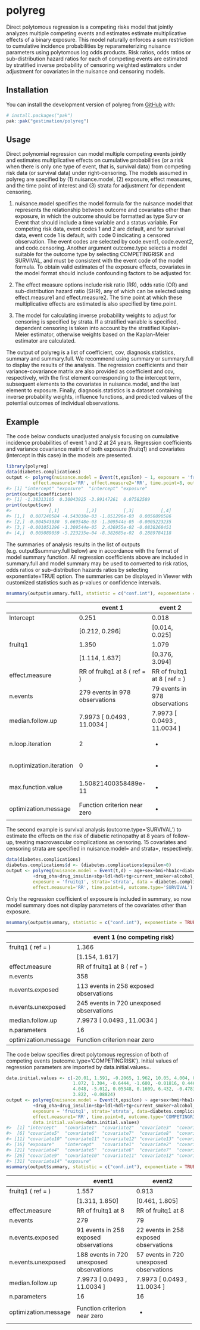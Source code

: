 
<!-- README.md is generated from README.Rmd. Please edit that file -->

# polyreg

<!-- badges: start -->
<!-- badges: end -->

Direct polytomous regression is a competing risks model that jointly
analyzes multiple competing events and estimates estimate multiplicative
effects of a binary exposure. This model naturally enforces a sum
restriction to cumulative incidence probabilities by reparameterizing
nuisance parameters using polytomous log odds products. Risk ratios,
odds ratios or sub-distribution hazard ratios for each of competing
events are estimated by stratified inverse probability of censoring
weighted estimators under adjustment for covariates in the nuisance and
censoring models.

## Installation

You can install the development version of polyreg from
[GitHub](https://github.com/) with:

``` r
# install.packages("pak")
pak::pak("gestimation/polyreg")
```

## Usage

Direct polynomial regression can model multiple competing events jointly
and estimates multipilcative effects on cumulative probabilities (or a
risk when there is only one type of event, that is, survival data) from
competing risk data (or survival data) under right-censoring. The models
assumed in polyreg are specified by (1) nuisance.model, (2) exposure,
effect measures, and the time point of interest and (3) strata for
adjustment for dependent censoring.

1)  nuisance.model specifies the model formula for the nuisance model
    that represents the relationship between outcome and covariates
    other than exposure, in which the outcome should be formatted as
    type Surv or Event that should include a time variable and a status
    variable. For competing risk data, event codes 1 and 2 are default,
    and for survival data, event code 1 is default, with code 0
    indicating a censored observation. The event codes are selected by
    code.event1, code.event2, and code.censoring. Another argument
    outcome.type selects a model suitable for the outcome type by
    selecting COMPETINGRISK and SURVIVAL, and must be consistent with
    the event code of the model formula. To obtain valid estimates of
    the exposure effects, covariates in the model format should include
    confounding factors to be adjusted for.

2)  The effect measure options include risk ratio (RR), odds ratio (OR)
    and sub-distribution hazard ratio (SHR), any of which can be
    selected using effect.measure1 and effect.measure2. The time point
    at which these multiplicative effects are estimated is also
    specified by time.point.

3)  The model for calculating inverse probability weights to adjust for
    censoring is specified by strata. If a stratified variable is
    specified, dependent censoring is taken into account by the
    stratified Kaplan-Meier estimator, otherwise weights based on the
    Kaplan-Meier estimator are calculated.

The output of polyreg is a list of coefficient, cov,
diagnosis.statistics, summary and summary.full. We recommend using
summary or summary.full to display the results of the analysis. The
regression coefficients and their variance-covariance matrix are also
provided as coefficient and cov, respectively, with the first element
corresponding to the intercept term, subsequent elements to the
covariates in nuisance.model, and the last element to exposure. Finally,
diagnosis.statistics is a dataset containing inverse probability
weights, influence functions, and predicted values of the potential
outcomes of individual observations.

## Example

The code below conducts unadjusted analysis focusing on cumulative
incidence probabilities of event 1 and 2 at 24 years. Regression
coefficients and variance covariance matrix of both exposure (fruitq1)
and covariates (intercept in this case) in the models are presented.

``` r
library(polyreg)
data(diabetes.complications)
output <- polyreg(nuisance.model = Event(t,epsilon) ~ 1, exposure = 'fruitq1', data = diabetes.complications,
          effect.measure1='RR', effect.measure2='RR', time.point=8, outcome.type='C')
#> [1] "intercept" "exposure"  "intercept" "exposure"
print(output$coefficient)
#> [1] -1.38313105  0.30043925 -3.99147261  0.07582589
print(output$cov)
#>              [,1]          [,2]          [,3]          [,4]
#> [1,]  0.007240584 -4.543030e-03 -1.051296e-03  0.0050890586
#> [2,] -0.004543030  9.669548e-03 -1.309544e-05 -0.0005223235
#> [3,] -0.001051296 -1.309544e-05  2.436955e-02 -0.0838268451
#> [4,]  0.005089059 -5.223235e-04 -8.382685e-02  0.2889784118
```

The summaries of analysis results in the list of outputs
(e.g. output\$summary.full below) are in accordance with the format of
model summary function. All regression coefficients above are included
in summary.full and model summary may be used to converted to risk
ratios, odds ratios or sub-distribution hazards ratios by selecting
exponentiate=TRUE option. The summaries can be displayed in Viewer with
customized statistics such as p-values or confidence intervals.

``` r
msummary(output$summary.full, statistic = c("conf.int"), exponentiate = TRUE)
```

<table style="width:99%;">
<colgroup>
<col style="width: 29%" />
<col style="width: 35%" />
<col style="width: 34%" />
</colgroup>
<thead>
<tr class="header">
<th></th>
<th>event 1</th>
<th>event 2</th>
</tr>
</thead>
<tbody>
<tr class="odd">
<td>Intercept</td>
<td>0.251</td>
<td>0.018</td>
</tr>
<tr class="even">
<td></td>
<td>[0.212, 0.296]</td>
<td>[0.014, 0.025]</td>
</tr>
<tr class="odd">
<td>fruitq1</td>
<td>1.350</td>
<td>1.079</td>
</tr>
<tr class="even">
<td></td>
<td>[1.114, 1.637]</td>
<td>[0.376, 3.094]</td>
</tr>
<tr class="odd">
<td>effect.measure</td>
<td>RR of fruitq1 at 8 ( ref = )</td>
<td>RR of fruitq1 at 8 ( ref = )</td>
</tr>
<tr class="even">
<td>n.events</td>
<td>279 events in 978 observations</td>
<td>79 events in 978 observations</td>
</tr>
<tr class="odd">
<td>median.follow.up</td>
<td>7.9973 [ 0.0493 , 11.0034 ]</td>
<td>7.9973 [ 0.0493 , 11.0034 ]</td>
</tr>
<tr class="even">
<td>n.loop.iteration</td>
<td>2</td>
<td><ul>
<li></li>
</ul></td>
</tr>
<tr class="odd">
<td>n.optimization.iteration</td>
<td>0</td>
<td><ul>
<li></li>
</ul></td>
</tr>
<tr class="even">
<td>max.function.value</td>
<td>1.50821400358489e-11</td>
<td><ul>
<li></li>
</ul></td>
</tr>
<tr class="odd">
<td>optimization.message</td>
<td>Function criterion near zero</td>
<td><ul>
<li></li>
</ul></td>
</tr>
</tbody>
</table>

The second example is survival analysis (outcome.type=‘SURVIVAL’) to
estimate the effects on the risk of diabetic retinopathy at 8 years of
follow-up, treating macrovascular complications as censoring. 15
covariates and censoring strata are specified in nuisance.model= and
strata=, respectively.

``` r
data(diabetes.complications)
diabetes.complications$d <- (diabetes.complications$epsilon>0)
output <- polyreg(nuisance.model = Event(t,d) ~ age+sex+bmi+hba1c+diabetes_duration
          +drug_oha+drug_insulin+sbp+ldl+hdl+tg+current_smoker+alcohol_drinker+ltpa, 
          exposure = 'fruitq1', strata='strata', data = diabetes.complications,
          effect.measure1='RR', time.point=8, outcome.type='SURVIVAL')
```

Only the regression coefficient of exposure is included in summary, so
now model summary does not display parameters of the covariates other
than exposure.

``` r
msummary(output$summary, statistic = c("conf.int"), exponentiate = TRUE)
```

|                      | event 1 (no competing risk)              |
|----------------------|------------------------------------------|
| fruitq1 ( ref = )    | 1.366                                    |
|                      | \[1.154, 1.617\]                         |
| effect.measure       | RR of fruitq1 at 8 ( ref = )             |
| n.events             | 358                                      |
| n.events.exposed     | 113 events in 258 exposed observations   |
| n.events.unexposed   | 245 events in 720 unexposed observations |
| median.follow.up     | 7.9973 \[ 0.0493 , 11.0034 \]            |
| n.parameters         | 16                                       |
| optimization.message | Function criterion near zero             |

The code below specifies direct polytomous regression of both of
competing events (outcome.type=‘COMPETINGRISK’). Initial values of
regression parameters are imported by data.initial.values=.

``` r
data.initial.values <- c(-20.01, 1.591, -0.2065, 1.962, 10.05, 4.004, 0.9624, 1.582, 2.414, -0.02140,
                         1.072, 1.304, -0.6444, -1.600, -0.01816, 0.4460, -29.25, 6.586, -1.090, 3.515,
                         4.048, -5.012, 0.05348, 0.1609, 6.432, -0.4783, -3.230, -4.135, 1.451, 0.04964,
                         3.822, -0.08824)
output <- polyreg(nuisance.model = Event(t,epsilon) ~ age+sex+bmi+hba1c+diabetes_duration
          +drug_oha+drug_insulin+sbp+ldl+hdl+tg+current_smoker+alcohol_drinker+ltpa, 
          exposure = 'fruitq1', strata='strata', data=diabetes.complications,
          effect.measure1='RR', time.point=8, outcome.type='COMPETINGRISK',
          data.initial.values=data.initial.values)
#>  [1] "intercept"   "covariate1"  "covariate2"  "covariate3"  "covariate4" 
#>  [6] "covariate5"  "covariate6"  "covariate7"  "covariate8"  "covariate9" 
#> [11] "covariate10" "covariate11" "covariate12" "covariate13" "covariate14"
#> [16] "exposure"    "intercept"   "covariate1"  "covariate2"  "covariate3" 
#> [21] "covariate4"  "covariate5"  "covariate6"  "covariate7"  "covariate8" 
#> [26] "covariate9"  "covariate10" "covariate11" "covariate12" "covariate13"
#> [31] "covariate14" "exposure"
msummary(output$summary, statistic = c("conf.int"), exponentiate = TRUE)
```

<table style="width:99%;">
<colgroup>
<col style="width: 21%" />
<col style="width: 39%" />
<col style="width: 38%" />
</colgroup>
<thead>
<tr class="header">
<th></th>
<th>event1</th>
<th>event2</th>
</tr>
</thead>
<tbody>
<tr class="odd">
<td>fruitq1 ( ref = )</td>
<td>1.557</td>
<td>0.913</td>
</tr>
<tr class="even">
<td></td>
<td>[1.311, 1.850]</td>
<td>[0.461, 1.805]</td>
</tr>
<tr class="odd">
<td>effect.measure</td>
<td>RR of fruitq1 at 8</td>
<td>RR of fruitq1 at 8</td>
</tr>
<tr class="even">
<td>n.events</td>
<td>279</td>
<td>79</td>
</tr>
<tr class="odd">
<td>n.events.exposed</td>
<td>91 events in 258 exposed observations</td>
<td>22 events in 258 exposed observations</td>
</tr>
<tr class="even">
<td>n.events.unexposed</td>
<td>188 events in 720 unexposed observations</td>
<td>57 events in 720 unexposed observations</td>
</tr>
<tr class="odd">
<td>median.follow.up</td>
<td>7.9973 [ 0.0493 , 11.0034 ]</td>
<td>7.9973 [ 0.0493 , 11.0034 ]</td>
</tr>
<tr class="even">
<td>n.parameters</td>
<td>16</td>
<td>16</td>
</tr>
<tr class="odd">
<td>optimization.message</td>
<td>Function criterion near zero</td>
<td><ul>
<li></li>
</ul></td>
</tr>
</tbody>
</table>
